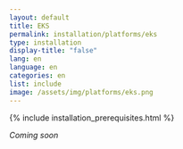```yaml
---
layout: default
title: EKS
permalink: installation/platforms/eks
type: installation
display-title: "false"
lang: en
language: en
categories: en
list: include
image: /assets/img/platforms/eks.png
---
```


{% include installation_prerequisites.html %}

<!--To set up and run Meshery on EKS 

In order to provide Meshery with the necessary access to your managed Kubernetes instance, 
Meshery will need to be assigned a *ServiceAccount*. An existing ServiceAccount can be used or a new one created. 
1. Ensure that the ServiceAccount you use has the *cluster-admin* role assigned.
1. Configure Meshery to run on EKS:
    - [Automatic Configuration](#automatic-configuration-recommended)
    - [Manual Configuration](#manual-configuration-optional)

_Note: Make sure you are able to access EKS with *kubectl* by following the [EKS Guide.](https://docs.aws.amazon.com/eks/latest/userguide/create-kubeconfig.html){:target="_blank"}_

#### Automatic Configuration (Recommended)

1. In your browser, navigate to Meshery (e.g. `http://localhost:9081`) and login.
1. Download your Meshery authentication token by clicking Get Token under your user profile.
1. Use this authentication token to execute the following command:

    ```$ mesheryctl system config eks --token <PATH TO TOKEN>```

This command updates your kubeconfig to provide Meshery with access to your managed Kubernetes instance.
Once configured, proceed with using Meshery:

`mesheryctl system start`

#### Manual Configuration (Optional)

If the [Automatic Configuration](#automatic-configuration-recommended) procedure fails or you would like to manually prepare your kubeconfig file to provide Meshery with the necessary access to your managed Kubernetes instance, perform the following actions:

1. Create a *ServiceAccount* with *cluster-admin* role
    
    ```$ kubectl create serviceaccount meshery```

1. Adding/Binding *cluster-admin* role to new service account meshery
    
    ```$ kubectl create clusterrolebinding meshery-binding --clusterrole=cluster-admin\--serviceaccount=default:meshery```

1. Get secret name from *ServiceAccount*.
    
    <pre class="codeblock-pre">
    <div class="codeblock"><div class="clipboardjs">
    $ kubectl get secrets

    NAME                           TYPE                                  DATA   AGE
    default-token-fnfjp            kubernetes.io/service-account-token   3      95d
    meshery-token-5z9xj               kubernetes.io/service-account-token   3      66m
    </div></div>
    </pre>

    _Note: Here the secret name is meshery-token-5z9xj_
1. Get secret/token:

    <pre class="codeblock-pre">
    <div class="codeblock"><div class="clipboardjs">
    $ kubectl describe secret  sa-1-token-5z9xj
    Name:         meshery-token-5z9xj
    Namespace:    default
    Labels:       <none>
    Annotations:  kubernetes.io/service-account.name: meshery
                  kubernetes.io/service-account.uid: 397XXX-XXX-XXXX-XXXXX-XXXXX

    Type:  kubernetes.io/service-account-token

    Data
    ====
    ca.crt:     1025 bytes
    namespace:  7 bytes
    token:      XXXhbGciOiJSUXXXX     </div></div></pre>

1. Generate new kubeconfig yaml file to use as input to Meshery.
1. Set config Credential using above generate `token`.
    
    <pre class="codeblock-pre">
    <div class="codeblock"><div class="clipboardjs">
    $ kubectl config set-credentials meshery --token=XXXXX

    o/p:User "meshery" set.
    </div></div>
    </pre>

1. Set current context to our new service account `meshery`
    
    <pre class="codeblock-pre">
    <div class="codeblock"><div class="clipboardjs">
    $ kubectl config set-context --current --user=meshery

    o/p:
    Context "aws" modified.
    </div></div>
    </pre>

1. Generate kubeconfig yaml file to use as input to Meshery.
    
    <pre class="codeblock-pre">
    <div class="codeblock"><div class="clipboardjs">
    $ kubectl config view --minify --flatten >  config_aws_eks.yaml
    </div></div>
    </pre>

Meshery should now be connected with your managed Kubernetes instance. Take a look at the [Meshery guides]({{ site.baseurl }}/guides) for advanced usage tips.-->

*Coming soon*